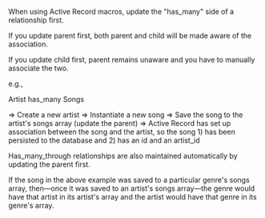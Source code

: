 When using Active Record macros, update the "has_many" side of a relationship first.

If you update parent first, both parent and child will be made aware of the association.

If you update child first, parent remains unaware and you have to manually associate the two.

e.g., 

Artist has_many Songs 

=> Create a new artist
=> Instantiate a new song
=> Save the song to the artist's songs array (update the parent)
=> Active Record has set up association between the song and the artist, so the song 1) has been persisted to the database and 2) has an id and an artist_id 


Has_many_through relationships are also maintained automatically by updating the parent first.

If the song in the above example was saved to a particular genre's songs array, then—once it was saved to an artist's songs array—the genre would have that artist in its artist's array and the artist would have that genre in its genre's array.
